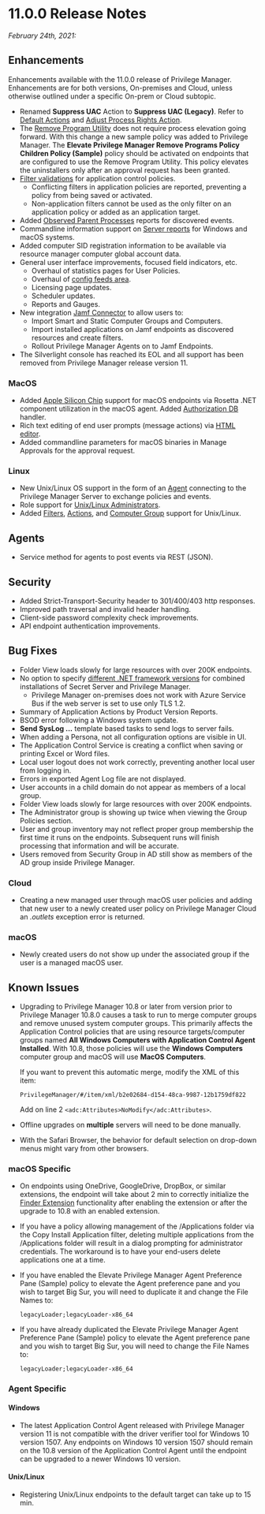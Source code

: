 [title]: # (11.0.0 Release)
[tags]: # (on-premises,cloud)
[priority]: # (30092)
# 11.0.0 Release Notes

_February 24th, 2021:_

## Enhancements

Enhancements available with the 11.0.0 release of Privilege Manager. Enhancements are for both versions, On-premises and Cloud, unless otherwise outlined under a specific On-prem or Cloud subtopic.

* Renamed __Suppress UAC__ Action to __Suppress UAC (Legacy)__. Refer to [Default Actions](../admin/actions/default-actions.md#set_environment_variable_action) and [Adjust Process Rights Action](../admin/actions/windows/unrestricted-token.md).
* The [Remove Program Utility](../how-to/maintenance/remove-programs-utility.md) does not require process elevation going forward. With this change a new sample policy was added to Privilege Manager. The __Elevate Privilege Manager Remove Programs Policy Children Policy (Sample)__ policy should be activated on endpoints that are configured to use the Remove Program Utility. This policy elevates the uninstallers only after an approval request has been granted.
* [Filter validations](../computer-groups/app-control/policies/error-conditions.md) for application control policies.
  * Conflicting filters in application policies are reported, preventing a policy from being saved or activated.
  * Non-application filters cannot be used as the only filter on an application policy or added as an application target.
* Added [Observed Parent Processes](../policy-events/drilldown.md#observed_parent_processes) reports for discovered events.
* Commandline information support on [Server reports](../policy-events/drilldown.md#events) for Windows and macOS systems.
* Added computer SID registration information to be available via resource manager computer global account data.
* General user interface improvements, focused field indicators, etc.
  * Overhaul of statistics pages for User Policies.
  * Overhaul of [config feeds area](../admin/config-feeds).
  * Licensing page updates.
  * Scheduler updates.
  * Reports and Gauges.
* New integration [Jamf Connector](../admin/config/foreign-systems/third-party/set-up-jamf.md) to allow users to:
  * Import Smart and Static Computer Groups and Computers.
  * Import installed applications on Jamf endpoints as discovered resources and create filters.
  * Rollout Privilege Manager Agents on to Jamf Endpoints.
* The Silverlight console has reached its EOL and all support has been removed from Privilege Manager release version 11.

### MacOS

* Added [Apple Silicon Chip](../install/agents/macOS/index.md) support for macOS endpoints via Rosetta .NET component utilization in the macOS agent.
Added [Authorization DB](../platforms/macOS/mac-kexts.md) handler.
* Rich text editing of end user prompts (message actions) via [HTML editor](../admin/actions/macOS/wysiwyg.md).
* Added commandline parameters for macOS binaries in Manage Approvals for the approval request.

### Linux

* New Unix/Linux OS support in the form of an [Agent](../agents/nix/index.md) connecting to the Privilege Manager Server to exchange policies and events.
* Role support for [Unix/Linux Administrators](../admin/roles/app-roles.md).
* Added [Filters](../admin/filters/types/nix/index.md), [Actions](../admin/actions/nix/index.md), and [Computer Group](../computer-groups/nix/index.md) support for Unix/Linux.

## Agents

* Service method for agents to post events via REST (JSON).

## Security

* Added Strict-Transport-Security header to 301/400/403 http responses.
* Improved path traversal and invalid header handling.
* Client-side password complexity check improvements.
* API endpoint authentication improvements.

## Bug Fixes

* Folder View loads slowly for large resources with over 200K endpoints.
* No option to specify [different .NET framework versions](../troubleshooting/install-upgrade/multiple-tls.md) for combined installations of Secret Server and Privilege Manager.
  * Privilege Manager on-premises does not work with Azure Service Bus if the web server is set to use only TLS 1.2.
* Summary of Application Actions by Product Version Reports.
* BSOD error following a Windows system update.
* __Send SysLog ...__ template based tasks to send logs to server fails.
* When adding a Persona, not all configuration options are visible in UI.
* The Application Control Service is creating a conflict when saving or printing Excel or Word files.
* Local user logout does not work correctly, preventing another local user from logging in.
* Errors in exported Agent Log file are not displayed.
* User accounts in a child domain do not appear as members of a local group.
* Folder View loads slowly for large resources with over 200K endpoints.
* The Administrator group is showing up twice when viewing the Group Policies section.
* User and group inventory may not reflect proper group membership the first time it runs on the endpoints. Subsequent runs will finish processing that information and will be accurate.
* Users removed from Security Group in AD still show as members of the AD group inside Privilege Manager.

### Cloud

* Creating a new managed user through macOS user policies and adding that new user to a newly created user policy on Privilege Manager Cloud an _.outlets_ exception error is returned.

### macOS

* Newly created users do not show up under the associated group if the user is a managed macOS user.

## Known Issues

* Upgrading to Privilege Manager 10.8 or later from version prior to Privilege Manager 10.8.0 causes a task to run to merge computer groups and remove unused system computer groups. This primarily affects the Application Control policies that are using resource targets/computer groups named __All Windows Computers with Application Control Agent Installed__.  With 10.8, those policies will use the __Windows Computers__ computer group and macOS will use __MacOS Computers__.

  If you want to prevent this automatic merge, modify the XML of this item:

  `PrivilegeManager/#/item/xml/b2e02684-d154-48ca-9987-12b1759df822`

  Add on line 2 `<adc:Attributes>NoModify</adc:Attributes>`.
* Offline upgrades on __multiple__ servers will need to be done manually.
* With the Safari Browser, the behavior for default selection on drop-down menus might vary from other browsers.

### macOS Specific

* On endpoints using OneDrive, GoogleDrive, DropBox, or similar extensions, the endpoint will take about 2 min to correctly initialize the [Finder Extension](../computer-groups/macOS/examples/self-elevation.md#troubleshooting__verify_the_finder_extension_is_installed) functionality after enabling the extension or after the upgrade to 10.8 with an enabled extension.
* If you have a policy allowing management of the /Applications folder via the Copy Install Application filter, deleting multiple applications from the /Applications folder will result in a dialog prompting for administrator credentials. The workaround is to have your end-users delete applications one at a time.
* If you have enabled the Elevate Privilege Manager Agent Preference Pane (Sample) policy to elevate the Agent preference pane and you wish to target Big Sur, you will need to duplicate it and change the File Names to:

  `legacyLoader;legacyLoader-x86_64`
* If you have already duplicated the Elevate Privilege Manager Agent Preference Pane (Sample) policy to elevate the Agent preference pane and you wish to target Big Sur, you will need to change the File Names to:

  `legacyLoader;legacyLoader-x86_64`

### Agent Specific

#### Windows

* The latest Application Control Agent released with Privilege Manager version 11 is not compatible with the driver verifier tool for Windows 10 version 1507. Any endpoints on Windows 10 version 1507 should remain on the 10.8 version of the Application Control Agent until the endpoint can be upgraded to a newer Windows 10 version.

#### Unix/Linux

* Registering Unix/Linux endpoints to the default target can take up to 15 min.
